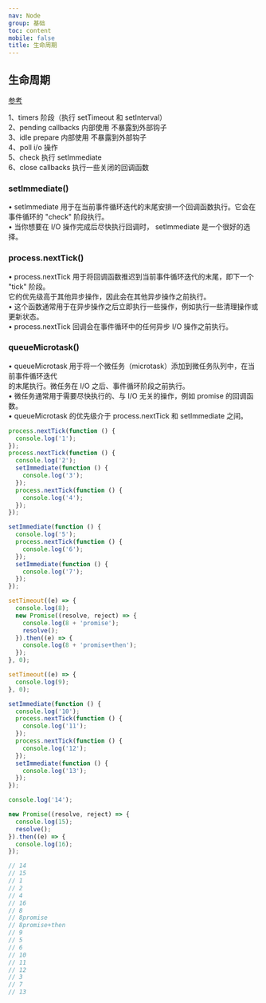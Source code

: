 ```yaml
---
nav: Node
group: 基础
toc: content
mobile: false
title: 生命周期
---
```


## 生命周期

<a href="https://wisdomhammer.oss-cn-hangzhou.aliyuncs.com/paifu/20240221/46248a38e201af7e0cdd11cc3da18ae6.pdf?Expires=2393982671&OSSAccessKeyId=LTAI5t5fwTBbu4WT1PJCaeCS&Signature=YoH3VNLplgbC7n2yQgWFugNYIbI%3D" target="_blank" rel="noreferrer">参考</a>

1、timers 阶段（执行 setTimeout 和 setInterval） <br/>
2、pending callbacks 内部使用 不暴露到外部钩子 <br/>
3、idle prepare 内部使用 不暴露到外部钩子 <br/>
4、poll i/o 操作 <br/>
5、check 执行 setImmediate <br/>
6、close callbacks 执行一些关闭的回调函数 <br/>

### setImmediate()

• setImmediate ⽤于在当前事件循环迭代的末尾安排⼀个回调函数执⾏。它会在事件循环的
"check" 阶段执⾏。  
• 当你想要在 I/O 操作完成后尽快执⾏回调时， setImmediate 是⼀个很好的选择。

### process.nextTick()

• process.nextTick ⽤于将回调函数推迟到当前事件循环迭代的末尾，即下⼀个 "tick" 阶段。  
它的优先级⾼于其他异步操作，因此会在其他异步操作之前执⾏。  
• 这个函数通常⽤于在异步操作之后⽴即执⾏⼀些操作，例如执⾏⼀些清理操作或更新状态。  
• process.nextTick 回调会在事件循环中的任何异步 I/O 操作之前执⾏。

### queueMicrotask()

• queueMicrotask ⽤于将⼀个微任务（microtask）添加到微任务队列中，在当前事件循环迭代  
的末尾执⾏。微任务在 I/O 之后、事件循环阶段之前执⾏。  
• 微任务通常⽤于需要尽快执⾏的、与 I/O ⽆关的操作，例如 promise 的回调函数。  
• queueMicrotask 的优先级介于 process.nextTick 和 setImmediate 之间。

```js
process.nextTick(function () {
  console.log('1');
});
process.nextTick(function () {
  console.log('2');
  setImmediate(function () {
    console.log('3');
  });
  process.nextTick(function () {
    console.log('4');
  });
});

setImmediate(function () {
  console.log('5');
  process.nextTick(function () {
    console.log('6');
  });
  setImmediate(function () {
    console.log('7');
  });
});

setTimeout((e) => {
  console.log(8);
  new Promise((resolve, reject) => {
    console.log(8 + 'promise');
    resolve();
  }).then((e) => {
    console.log(8 + 'promise+then');
  });
}, 0);

setTimeout((e) => {
  console.log(9);
}, 0);

setImmediate(function () {
  console.log('10');
  process.nextTick(function () {
    console.log('11');
  });
  process.nextTick(function () {
    console.log('12');
  });
  setImmediate(function () {
    console.log('13');
  });
});

console.log('14');

new Promise((resolve, reject) => {
  console.log(15);
  resolve();
}).then((e) => {
  console.log(16);
});

// 14
// 15
// 1
// 2
// 4
// 16
// 8
// 8promise
// 8promise+then
// 9
// 5
// 6
// 10
// 11
// 12
// 3
// 7
// 13
```
